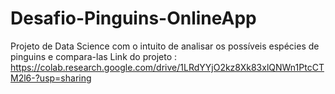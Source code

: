 # Desafio-Pinguins-OnlineApp
Projeto de Data Science com o intuito de analisar os possíveis espécies de pinguins e compara-las
Link do projeto : https://colab.research.google.com/drive/1LRdYYjO2kz8Xk83xlQNWn1PtcCTM2l6-?usp=sharing
